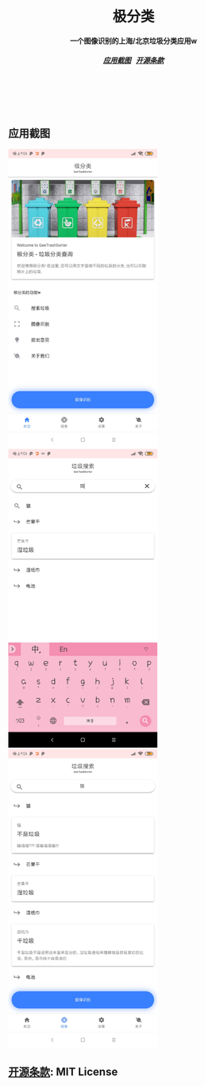 <h1 align="center">
  <br>
  <br>
  极分类
  <h4 align="center">
  一个图像识别的上海/北京垃圾分类应用w
  </h4>
  <h5 align="center">
  <!--
<a href="#maven">Maven 导入</a>&nbsp;&nbsp;
<a href="#environment">环境</a>&nbsp;&nbsp;
<a href="#development">开发</a>&nbsp;&nbsp;
-->
<a href="#screenshots">应用截图</a>&nbsp;&nbsp;
<a href="#license">开源条款</a>
</h5>
  <br>
  <br>
  <br>
</h1>

<br>

<a name="screenshots"></a>
应用截图
-------
  
<img src="./screenshots/Screenshot_2019-08-10-21-04-00-985_io.ionic.start.jpg" width="300"/>
<img src="./screenshots/Screenshot_2019-08-10-21-04-15-472_io.ionic.start.jpg" width="300"/>
<img src="./screenshots/Screenshot_2019-08-10-21-04-23-165_io.ionic.start.jpg" width="300"/>


<br>

<a name="license"></a>
[开源条款](https://choosealicense.com/licenses/mit/): MIT License
--------
